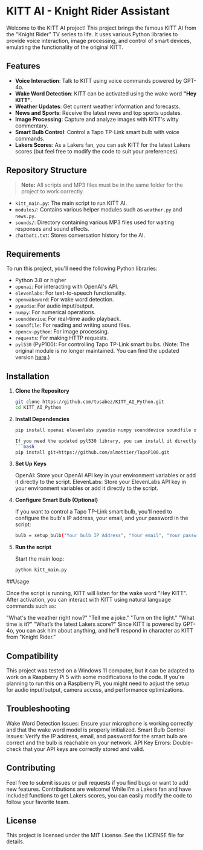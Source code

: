 # KITT AI - Knight Rider Assistant

Welcome to the KITT AI project! This project brings the famous KITT AI from the "Knight Rider" TV series to life. It uses various Python libraries to provide voice interaction, image processing, and control of smart devices, emulating the functionality of the original KITT.

## Features

- **Voice Interaction**: Talk to KITT using voice commands powered by GPT-4o.
- **Wake Word Detection**: KITT can be activated using the wake word **"Hey KITT"**.
- **Weather Updates**: Get current weather information and forecasts.
- **News and Sports**: Receive the latest news and top sports updates.
- **Image Processing**: Capture and analyze images with KITT's witty commentary.
- **Smart Bulb Control**: Control a Tapo TP-Link smart bulb with voice commands.
- **Lakers Scores**: As a Lakers fan, you can ask KITT for the latest Lakers scores (but feel free to modify the code to suit your preferences).

## Repository Structure

> **Note:** All scripts and MP3 files must be in the same folder for the project to work correctly.

- `kitt_main.py`: The main script to run KITT AI.
- `modules/`: Contains various helper modules such as `weather.py` and `news.py`.
- `sounds/`: Directory containing various MP3 files used for waiting responses and sound effects.
- `chatbot1.txt`: Stores conversation history for the AI.

## Requirements

To run this project, you'll need the following Python libraries:

- Python 3.8 or higher
- `openai`: For interacting with OpenAI's API.
- `elevenlabs`: For text-to-speech functionality.
- `openwakeword`: For wake word detection.
- `pyaudio`: For audio input/output.
- `numpy`: For numerical operations.
- `sounddevice`: For real-time audio playback.
- `soundfile`: For reading and writing sound files.
- `opencv-python`: For image processing.
- `requests`: For making HTTP requests.
- `pyl530` (PyP100): For controlling Tapo TP-Link smart bulbs. (Note: The original module is no longer maintained. You can find the updated version [here](https://github.com/almottier/TapoP100).)

## Installation

1. **Clone the Repository**

   ```bash
   git clone https://github.com/tusabez/KITT_AI_Python.git
   cd KITT_AI_Python
2. **Install Dependencies**

   ```bash
   pip install openai elevenlabs pyaudio numpy sounddevice soundfile opencv-python requests

   If you need the updated pyl530 library, you can install it directly from the GitHub repository:
   ```bash
   pip install git+https://github.com/almottier/TapoP100.git
4. **Set Up Keys**

   OpenAI: Store your OpenAI API key in your environment variables or add it directly to the script.
   ElevenLabs: Store your ElevenLabs API key in your environment variables or add it directly to the script.

5. **Configure Smart Bulb (Optional)**

   If you want to control a Tapo TP-Link smart bulb, you'll need to configure the bulb's IP address, your email, and your password in the script:

   ```bash
   bulb = setup_bulb("Your bulb IP Address", "Your email", "Your password")
6. **Run the script**

   Start the main loop:

   ```bash
   python kitt_main.py

##Usage

Once the script is running, KITT will listen for the wake word "Hey KITT". After activation, you can interact with KITT using natural language commands such as:

"What's the weather right now?"
"Tell me a joke."
"Turn on the light."
"What time is it?"
"What’s the latest Lakers score?"
Since KITT is powered by GPT-4o, you can ask him about anything, and he'll respond in character as KITT from "Knight Rider."

## Compatibility

This project was tested on a Windows 11 computer, but it can be adapted to work on a Raspberry Pi 5 with some modifications to the code. If you're planning to run this on a Raspberry Pi, you might need to adjust the setup for audio input/output, camera access, and performance optimizations.

## Troubleshooting

Wake Word Detection Issues: Ensure your microphone is working correctly and that the wake word model is properly initialized.
Smart Bulb Control Issues: Verify the IP address, email, and password for the smart bulb are correct and the bulb is reachable on your network.
API Key Errors: Double-check that your API keys are correctly stored and valid.

## Contributing

Feel free to submit issues or pull requests if you find bugs or want to add new features. Contributions are welcome! While I’m a Lakers fan and have included functions to get Lakers scores, you can easily modify the code to follow your favorite team.

## License

This project is licensed under the MIT License. See the LICENSE file for details.

 
